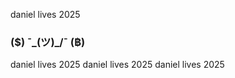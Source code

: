  
daniel lives 2025
###   ($) ¯\_(ツ)_/¯ (฿)    ###
daniel lives 2025
daniel lives 2025
daniel lives 2025
